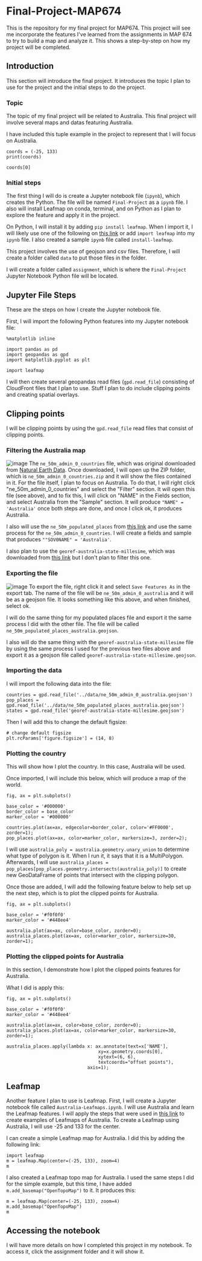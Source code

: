 # Final-Project-MAP674
This is the repository for my final project for MAP674. This project will see me incorporate the features I've learned from the assignments in MAP 674 to try to build a map and analyze it. This shows a step-by-step on how my project will be completed.

## Introduction
This section will introduce the final project. It introduces the topic I plan to use for the project and the initial steps to do the project.

### Topic
The topic of my final project will be related to Australia. This final project will involve several maps and datas featuring Australia.

I have included this tuple example in the project to represent that I will focus on Australia.
```
coords = (-25, 133)
print(coords)

coords[0]
```

### Initial steps
The first thing I will do is create a Jupyter notebook file (`ipynb`), which creates the Python. The file will be named `Final-Project` as a `ipynb` file. I also will install Leafmap on conda, terminal, and on Python as I plan to explore the feature and apply it in the project.

On Python, I will install it by adding `pip install leafmap`. When I import it, I will likely use one of the following on <a href="https://leafmap.org/get-started/">this link</a> or add `import leafmap` into my `ipynb` file. I also created a sample `ipynb` file called `install-leafmap`.

This project involves the use of geojson and csv files. Therefore, I will create a folder called `data` to put those files in the folder.

I will create a folder called `assignment`, which is where the `Final-Project` Jupyter Notebook Python file will be located.

## Jupyter File Steps
These are the steps on how I create the Jupyter notebook file.

First, I will import the following Python features into my Jupyter notebook file:

```
%matplotlib inline

import pandas as pd
import geopandas as gpd
import matplotlib.pyplot as plt

import leafmap
```

I will then create several geopandas read files (`gpd.read_file`) consisting of CloudFront files that I plan to use. Stuff I plan to do include clipping points and creating spatial overlays.

## Clipping points
I will be clipping points by using the `gpd.read_file` read files that consist of clipping points.

### Filtering the Australia map
![image](screenshots/Query-Builder.png)
The `ne_50m_admin_0_countries` file, which was original downloaded from <a href="https://www.naturalearthdata.com/downloads/50m-cultural-vectors/50m-admin-0-countries-2/">Natural Earth Data</a>. Once downloaded, I will open up the ZIP folder, which is `ne_50m_admin_0_countries.zip` and it will show the files contained in it. For the file itself, I plan to focus on Australia. To do that, I will right click "ne_50m_admin_0_countries" and select the "Filter" section. It will open this file (see above), and to fix this, I will click on "NAME" in the Fields section, and select Australia from the "Sample" section. It will produce `"NAME" = 'Australia'` once both steps are done, and once I click ok, it produces Australia.

I also will use the `ne_50m_populated_places` from <a href="https://www.naturalearthdata.com/downloads/50m-cultural-vectors/50m-populated-places/">this link</a> and use the same process for the `ne_50m_admin_0_countries`. I will create a fields and sample that produces `""SOV0NAME" = 'Australia'`. 

I also plan to use the `georef-australia-state-millesime`, which was downloaded from <a href="https://data.opendatasoft.com/explore/dataset/georef-australia-state@public/export/?flg=en-us">this link</a> but I don't plan to filter this one.

### Exporting the file
![image](screenshots/Exporting.png)
To export the file, right click it and select `Save Features As` in the export tab. The name of the file will be `ne_50m_admin_0_australia` and it will be as a geojson file. It looks something like this above, and when finished, select ok.

I will do the same thing for my populated places file and export it the same process I did with the other file. The file will be called `ne_50m_populated_places_australia.geojson`.

I also will do the same thing with the `georef-australia-state-millesime` file by using the same process I used for the previous two files above and export it as a geojson file called `georef-australia-state-millesime.geojson`.

### Importing the data
I will import the following data into the file:
```
countries = gpd.read_file('../data/ne_50m_admin_0_australia.geojson')
pop_places = gpd.read_file('../data/ne_50m_populated_places_australia.geojson')
states = gpd.read_file('georef-australia-state-millesime.geojson')
```

Then I will add this to change the default figsize:
```
# change default figsize
plt.rcParams['figure.figsize'] = (14, 8)
```

### Plotting the country
This will show how I plot the country. In this case, Australia will be used.

Once imported, I will include this below, which will produce a map of the world.

```
fig, ax = plt.subplots()

base_color = '#000000'
border_color = base_color
marker_color = '#000000'

countries.plot(ax=ax, edgecolor=border_color, color='#FF0000', zorder=1);
pop_places.plot(ax=ax, color=marker_color, markersize=3, zorder=2);
```

I will use `australia_poly = australia.geometry.unary_union` to determine what type of polygon is it. When I run it, it says that it is a MultiPolygon. Afterwards, I will use `australia_places = pop_places[pop_places.geometry.intersects(australia_poly)]` to create new GeoDataFrame of points that intersect with the clipping polygon.

Once those are added, I will add the following feature below to help set up the next step, which is to plot the clipped points for Australia.
```
fig, ax = plt.subplots()

base_color = '#f0f0f0'
marker_color = '#448ee4'

australia.plot(ax=ax, color=base_color, zorder=0);
australia_places.plot(ax=ax, color=marker_color, markersize=30, zorder=1);
```

### Plotting the clipped points for Australia
In this section, I demonstrate how I plot the clipped points features for Australia.

What I did is apply this:
```
fig, ax = plt.subplots()

base_color = '#f0f0f0'
marker_color = '#448ee4'

australia.plot(ax=ax, color=base_color, zorder=0);
australia_places.plot(ax=ax, color=marker_color, markersize=30, zorder=1);

australia_places.apply(lambda x: ax.annotate(text=x['NAME'],
                                  xy=x.geometry.coords[0],
                                  xytext=(6, 6),
                                  textcoords="offset points"),
                              axis=1);
```

## Leafmap
Another feature I plan to use is Leafmap. First, I will create a Jupyter notebook file called `Australia-Leafmaps.ipynb`. I will use Australia and learn the Leafmap features. I will apply the steps that were used in <a href="https://leafmap.org/">this link</a> to create examples of Leafmaps of Australia. To create a Leafmap using Australia, I will use -25 and 133 for the center.

I can create a simple Leafmap map for Australia. I did this by adding the following link:
```
import leafmap
m = leafmap.Map(center=(-25, 133), zoom=4)
m
```

I also created a Leafmap topo map for Australia. I used the same steps I did for the simple example, but this time, I have added `m.add_basemap("OpenTopoMap")` to it. It produces this:
```
m = leafmap.Map(center=(-25, 133), zoom=4)
m.add_basemap("OpenTopoMap")
m
```

## Accessing the notebook
I will have more details on how I completed this project in my notebook. To access it, click the assignment folder and it will show it.